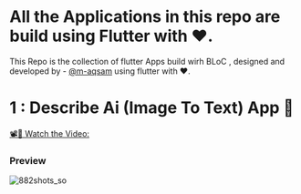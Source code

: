 # All the Applications in this repo are build using Flutter with ❤️.

This Repo is the collection of flutter Apps build wirh BLoC , designed and developed by - [@m-aqsam](https://github.com/m-aqsam) using flutter with ❤️.

# 1 : Describe Ai (Image To Text) App 📱

[📽️📌 Watch the Video:](https://www.linkedin.com/posts/m-aqsam_flutterdeveloper-flutter-describe-activity-7295804160287936513-chG1?utm_source=social_share_send&utm_medium=member_desktop_web&rcm=ACoAAEGqjeIBxEmWuLS_sMniCgMgjBM5Uww5Llc)

### Preview

![882shots_so](https://github.com/user-attachments/assets/0270ac3e-3096-4d83-8bf7-0f350f14f333)
